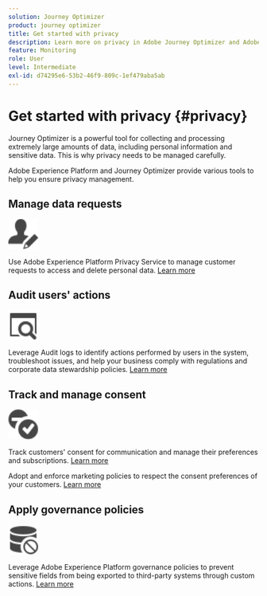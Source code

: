 ```yaml
---
solution: Journey Optimizer
product: journey optimizer
title: Get started with privacy
description: Learn more on privacy in Adobe Journey Optimizer and Adobe Experience Platform.
feature: Monitoring
role: User
level: Intermediate
exl-id: d74295e6-53b2-46f9-809c-1ef479aba5ab
---
```


# Get started with privacy {#privacy}


Journey Optimizer is a powerful tool for collecting and processing extremely large amounts of data, including personal information and sensitive data. This is why privacy needs to be managed carefully.

Adobe Experience Platform and Journey Optimizer provide various tools to help you ensure privacy management.

## Manage data requests

<img src="assets/do-not-localize/request.svg" width="60px">

Use Adobe Experience Platform Privacy Service to manage customer requests to access and delete personal data. [Learn more](requests.md)

## Audit users' actions

<img src="assets/do-not-localize/audit.svg" width="60px">

Leverage Audit logs to identify actions performed by users in the system, troubleshoot issues, and help your business comply with regulations and corporate data stewardship policies. [Learn more](audit-logs.md)

## Track and manage consent

<img src="assets/do-not-localize/consent.svg" width="60px">

Track customers' consent for communication and manage their preferences and subscriptions. [Learn more](opt-out.md) 

Adopt and enforce marketing policies to respect the consent preferences of your customers. [Learn more](policies.md)

## Apply governance policies

<img src="assets/do-not-localize/governance.svg" width="60px">

Leverage Adobe Experience Platform governance policies to prevent sensitive fields from being exported to third-party systems through custom actions. [Learn more](../action/action-privacy.md)
